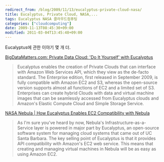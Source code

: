 ```yaml
---
redirect_from: /blog/2009/11/13/eucalyptus-private-cloud-nasa/
title: Eucalyptus, Private Cloud, NASA,...
tags: Eucalyptus NASA 클라우드컴퓨팅
categories: ["cloudcomputing"]
date: 2009-11-13T08:45:30+09:00
modified: 2011-03-04T13:45:48+09:00
---
```

Eucalyptus에 관한 이야기 몇 개 더.

[BigDataMatters.com: Private Data Cloud: 'Do It Yourself' with Eucalyptus](http://bigdatamatters.com/bigdatamatters/2009/09/private-cloud-eucalyptus.html)

> Eucalyptus enables the creation of Private Clouds that can interface with Amazon Web Services API, which they view as the de-facto standard. The Enterprise edition, first released in September 2009, is fully compatible with Amazon EC2 and S3, whereas the open-source version supports almost all functions of EC2 and a limited set of S3. Enterprises can create hybrid Clouds with data and virtual machine images that can be seamlessly accessed from Eucalyptus clouds and Amazon's Elastic Compute Cloud and Simple Storage Service.

[NASA Nebula \| How Eucalyptus Enables EC2 Compatibility with Nebula](http://nebula.nasa.gov/blog/2009/nov/how-eucalyptus-enables-ec2-compatibility-with-nebu/)

> As I'm sure you've heard by now, Nebula's Infrastructure-as-a-Service layer is powered in major part by Eucalyptus, an open-source software system for managing cloud systems that came out of UC Santa Barbara. The key selling point of Eucalyptus is that it provides API compatibility with Amazon's EC2 web service. This means that creating and managing virtual machines in Nebula will be as easy as using Amazon EC2.

